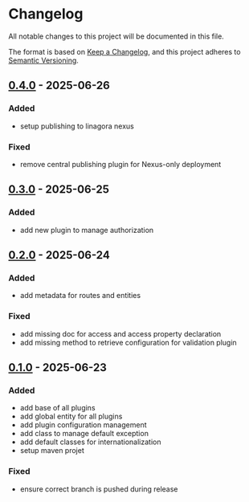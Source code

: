 # Changelog

All notable changes to this project will be documented in this file.

The format is based on [Keep a Changelog](https://keepachangelog.com/en/1.1.0/),
and this project adheres to [Semantic Versioning](https://semver.org/spec/v2.0.0.html).

## [0.4.0] - 2025-06-26

### Added

- setup publishing to linagora nexus

### Fixed

- remove central publishing plugin for Nexus-only deployment

## [0.3.0] - 2025-06-25

### Added

- add new plugin to manage authorization

## [0.2.0] - 2025-06-24

### Added

- add metadata for routes and entities

### Fixed

- add missing doc for access and access property declaration
- add missing method to retrieve configuration for validation plugin

## [0.1.0] - 2025-06-23

### Added

- add base of all plugins
- add global entity for all plugins
- add plugin configuration management
- add class to manage default exception
- add default classes for internationalization
- setup maven projet

### Fixed

- ensure correct branch is pushed during release


[0.4.0]: https://oauth2@ci.linagora.com/linagora/lrs/LinID/linid-dm-v2/dm-api-core.git/compare/v0.3.0...v0.4.0
[0.3.0]: https://oauth2@ci.linagora.com/linagora/lrs/LinID/linid-dm-v2/dm-api-core.git/compare/v0.2.0...v0.3.0
[0.2.0]: https://oauth2@ci.linagora.com/linagora/lrs/LinID/linid-dm-v2/dm-api-core.git/compare/v0.1.0...v0.2.0
[0.1.0]: https://oauth2@ci.linagora.com/linagora/lrs/LinID/linid-dm-v2/dm-api-core.git/releases/tag/v0.1.0
